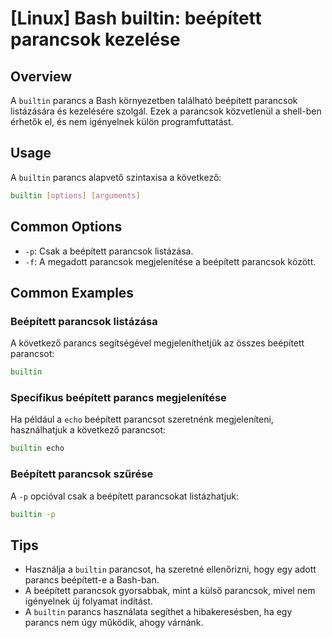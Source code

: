 # [Linux] Bash builtin: beépített parancsok kezelése

## Overview
A `builtin` parancs a Bash környezetben található beépített parancsok listázására és kezelésére szolgál. Ezek a parancsok közvetlenül a shell-ben érhetők el, és nem igényelnek külön programfuttatást.

## Usage
A `builtin` parancs alapvető szintaxisa a következő:

```bash
builtin [options] [arguments]
```

## Common Options
- `-p`: Csak a beépített parancsok listázása.
- `-f`: A megadott parancsok megjelenítése a beépített parancsok között.

## Common Examples

### Beépített parancsok listázása
A következő parancs segítségével megjeleníthetjük az összes beépített parancsot:

```bash
builtin
```

### Specifikus beépített parancs megjelenítése
Ha például a `echo` beépített parancsot szeretnénk megjeleníteni, használhatjuk a következő parancsot:

```bash
builtin echo
```

### Beépített parancsok szűrése
A `-p` opcióval csak a beépített parancsokat listázhatjuk:

```bash
builtin -p
```

## Tips
- Használja a `builtin` parancsot, ha szeretné ellenőrizni, hogy egy adott parancs beépített-e a Bash-ban.
- A beépített parancsok gyorsabbak, mint a külső parancsok, mivel nem igényelnek új folyamat indítást.
- A `builtin` parancs használata segíthet a hibakeresésben, ha egy parancs nem úgy működik, ahogy várnánk.